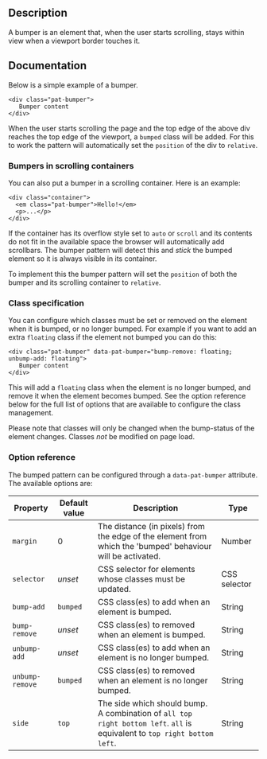 ## Description

A bumper is an element that, when the user starts scrolling, stays within view when a viewport border touches it.

## Documentation

Below is a simple example of a bumper.

    <div class="pat-bumper">
       Bumper content
    </div>

When the user starts scrolling the page and the top edge of the above div reaches the top
edge of the viewport, a `bumped` class will be added. For this to work the pattern
will automatically set the `position` of the div to `relative`.

### Bumpers in scrolling containers

You can also put a bumper in a scrolling container. Here is an example:

    <div class="container">
      <em class="pat-bumper">Hello!</em>
      <p>...</p>
    </div>

If the container has its overflow style set to `auto` or `scroll` and its
contents do not fit in the available space the browser will automatically
add scrollbars. The bumper pattern will detect this and _stick_ the bumped
element so it is always visible in its container.

To implement this the bumper pattern will set the `position` of both the
bumper and its scrolling container to `relative`.

### Class specification

You can configure which classes must be set or removed on the element when it
is bumped, or no longer bumped. For example if you want to add an extra
`floating` class if the element not bumped you can do this:

    <div class="pat-bumper" data-pat-bumper="bump-remove: floating; unbump-add: floating">
       Bumper content
    </div>

This will add a `floating` class when the element is no longer bumped, and
remove it when the element becomes bumped. See the option reference below
for the full list of options that are available to configure the class
management.

Please note that classes will only be changed when the bump-status of the element
changes. Classes _not_ be modified on page load.

### Option reference

The bumped pattern can be configured through a `data-pat-bumper` attribute.
The available options are:

| Property        | Default value | Description                                                                                                               | Type         |
| --------------- | ------------- | ------------------------------------------------------------------------------------------------------------------------- | ------------ |
| `margin`        | 0             | The distance (in pixels) from the edge of the element from which the 'bumped' behaviour will be activated.                | Number       |
| `selector`      | _unset_       | CSS selector for elements whose classes must be updated.                                                                  | CSS selector |
| `bump-add`      | `bumped`      | CSS class(es) to add when an element is bumped.                                                                           | String       |
| `bump-remove`   | _unset_       | CSS class(es) to removed when an element is bumped.                                                                       | String       |
| `unbump-add`    | _unset_       | CSS class(es) to add when an element is no longer bumped.                                                                 | String       |
| `unbump-remove` | `bumped`      | CSS class(es) to removed when an element is no longer bumped.                                                             | String       |
| `side`          | `top`         | The side which should bump. A combination of `all top right bottom left`. `all` is equivalent to `top right bottom left`. | String       |
